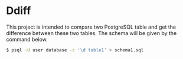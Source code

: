 # Ddiff
This project is intended to compare two PostgreSQL table and get the difference between these two tables. The schema will be given by the command below.
```bash
$ psql -U user database -c '\d table1' > schema1.sql
```
